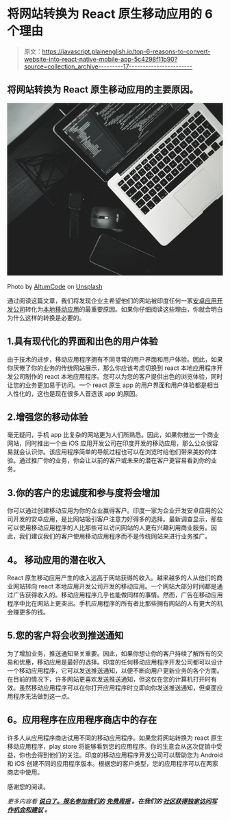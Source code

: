 # 将网站转换为 React 原生移动应用的 6 个理由

> 原文：<https://javascript.plainenglish.io/top-6-reasons-to-convert-website-into-react-native-mobile-app-5c4298f11b90?source=collection_archive---------17----------------------->

## 将网站转换为 React 原生移动应用的主要原因。

![](img/1160809cc6758695c965f16763d64985.png)

Photo by [AltumCode](https://unsplash.com/@altumcode?utm_source=medium&utm_medium=referral) on [Unsplash](https://unsplash.com?utm_source=medium&utm_medium=referral)

通过阅读这篇文章，我们将发现企业主希望他们的网站被印度任何一家[安卓应用开发公司](https://about.me/wingstechsolutions)转化为[本地移动应用](https://www.wingstechsolutions.com/outsourcing/hire-react-native-developers/)的最重要原因。如果你仔细阅读这些理由，你就会明白为什么这样的转换是必要的。

## 1.具有现代化的界面和出色的用户体验

由于技术的进步，移动应用程序拥有不同寻常的用户界面和用户体验。因此，如果你厌倦了你的业务的传统网站展示，那么你应该考虑切换到 react 本地应用程序开发公司制作的 react 本地应用程序。您可以为您的客户提供出色的浏览体验，同时让您的业务更加易于访问。一个 react 原生 app 的用户界面和用户体验都是相当人性化的，这也是现在很多人首选该 app 的原因。

## 2.增强您的移动体验

毫无疑问，手机 app 比复杂的网站更为人们所熟悉。因此，如果你推出一个商业网站，同时推出一个由 iOS 应用开发公司在印度开发的移动应用，那么公众很容易就会认识你。该应用程序简单的导航过程也可以在浏览时给他们带来美妙的体验。通过推广你的业务，你会让以前的客户或未来的潜在客户更容易看到你的业务。

## 3.你的客户的忠诚度和参与度将会增加

你可以通过创建移动应用为你的企业赢得客户。印度一家为企业开发安卓应用的公司开发的安卓应用，是比网站吸引客户注意力好得多的选择。最新调查显示，那些可以使用移动应用程序的人比那些可以访问网站的人更有兴趣利用商业服务。因此，我们建议我们的客户使用移动应用程序而不是传统网站来进行业务推广。

## **4。** **移动应用的潜在收入**

React 原生移动应用产生的收入远高于网站获得的收入。越来越多的人从他们的商业网站转向 react 本地应用开发公司开发的移动应用。一个网站大部分时间都是通过广告获得收入的。移动应用程序几乎也能做同样的事情。然而，广告在移动应用程序中比在网站上更突出。手机应用程序的所有者比那些拥有网站的人有更大的机会赚更多的钱。

## 5.您的客户将会收到推送通知

为了增加业务，推送通知至关重要。因此，如果你想让你的客户持续了解所有的交易和优惠，移动应用是最好的选择。印度的任何移动应用程序开发公司都可以设计一个移动应用程序，它可以发送推送通知，以便不断向用户更新业务的各个方面。在目前的情况下，许多网站更喜欢发送推送通知，但这仅在您的计算机打开时有效。虽然移动应用程序可以在你打开应用程序时立即向你发送推送通知，但桌面应用程序无法做到这一点。

## **6。应用程序在应用程序商店中的存在**

许多人从应用程序商店试用不同的移动应用程序。如果您将网站转换为 react 原生移动应用程序，play store 将能够看到您的应用程序。你的生意会从这次促销中受益，你也会得到他们的关注。印度的移动应用程序开发公司可以帮助您为 Android 和 iOS 创建不同的应用程序版本。根据您的客户类型，您的应用程序可以在两家商店中使用。

感谢您的阅读。

*更多内容看* [***说白了。报名参加我们的***](http://plainenglish.io/) **[***免费周报***](http://newsletter.plainenglish.io/) *。在我们的* [***社区获得独家访问写作机会和建议***](https://discord.gg/GtDtUAvyhW) *。***